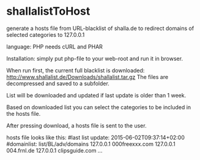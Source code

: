 # shallalistToHost
generate a hosts file from URL-blacklist of shalla.de to redirect domains of selected categories to 127.0.0.1

language: PHP
needs cURL and PHAR

Installation: simply put php-file to your web-root and run it in browser.

When run first, the current full blacklist is downloaded: http://www.shallalist.de/Downloads/shallalist.tar.gz
The files are decompressed and saved to a subfolder.

List will be downloaded and updated if last update is older than 1 week. 

Based on downloaded list you can select the categories to be included in the hosts file. 

After pressing download, a hosts file is sent to the user.

hosts file looks like this:
#last list update: 2015-06-02T09:37:14+02:00
#domainlist: list/BL/adv/domains 
127.0.0.1 000freexxx.com
127.0.0.1 004.frnl.de
127.0.0.1 clipsguide.com
...

